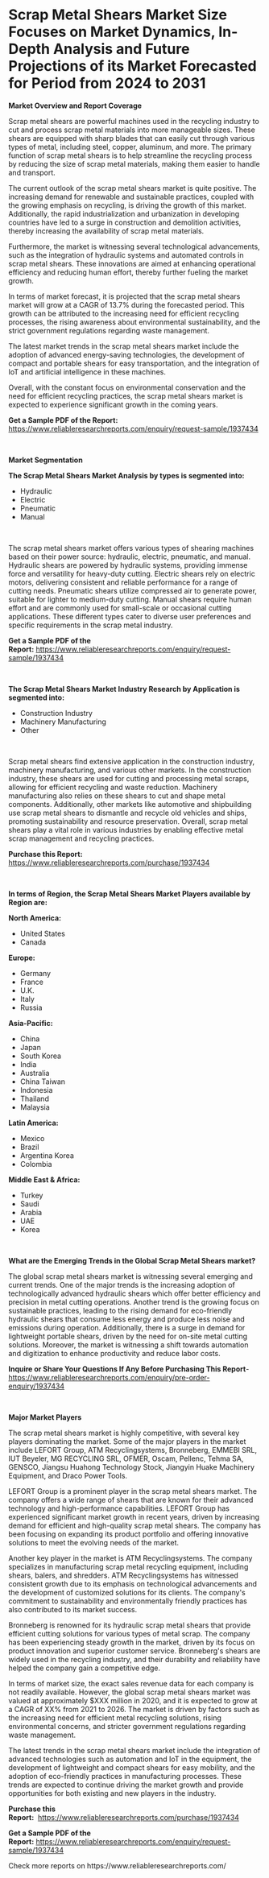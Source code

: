 <p><h1>Scrap Metal Shears Market Size Focuses on Market Dynamics, In-Depth Analysis and Future Projections of its Market Forecasted for Period from 2024 to 2031</h1></p><p><strong>Market Overview and Report Coverage</strong></p>
<p><p>Scrap metal shears are powerful machines used in the recycling industry to cut and process scrap metal materials into more manageable sizes. These shears are equipped with sharp blades that can easily cut through various types of metal, including steel, copper, aluminum, and more. The primary function of scrap metal shears is to help streamline the recycling process by reducing the size of scrap metal materials, making them easier to handle and transport.</p><p>The current outlook of the scrap metal shears market is quite positive. The increasing demand for renewable and sustainable practices, coupled with the growing emphasis on recycling, is driving the growth of this market. Additionally, the rapid industrialization and urbanization in developing countries have led to a surge in construction and demolition activities, thereby increasing the availability of scrap metal materials.</p><p>Furthermore, the market is witnessing several technological advancements, such as the integration of hydraulic systems and automated controls in scrap metal shears. These innovations are aimed at enhancing operational efficiency and reducing human effort, thereby further fueling the market growth.</p><p>In terms of market forecast, it is projected that the scrap metal shears market will grow at a CAGR of 13.7% during the forecasted period. This growth can be attributed to the increasing need for efficient recycling processes, the rising awareness about environmental sustainability, and the strict government regulations regarding waste management.</p><p>The latest market trends in the scrap metal shears market include the adoption of advanced energy-saving technologies, the development of compact and portable shears for easy transportation, and the integration of IoT and artificial intelligence in these machines.</p><p>Overall, with the constant focus on environmental conservation and the need for efficient recycling practices, the scrap metal shears market is expected to experience significant growth in the coming years.</p></p>
<p><strong>Get a Sample PDF of the Report:</strong> <a href="https://www.reliableresearchreports.com/enquiry/request-sample/1937434">https://www.reliableresearchreports.com/enquiry/request-sample/1937434</a></p>
<p>&nbsp;</p>
<p><strong>Market Segmentation</strong></p>
<p><strong>The Scrap Metal Shears Market Analysis by types is segmented into:</strong></p>
<p><ul><li>Hydraulic</li><li>Electric</li><li>Pneumatic</li><li>Manual</li></ul></p>
<p>&nbsp;</p>
<p><p>The scrap metal shears market offers various types of shearing machines based on their power source: hydraulic, electric, pneumatic, and manual. Hydraulic shears are powered by hydraulic systems, providing immense force and versatility for heavy-duty cutting. Electric shears rely on electric motors, delivering consistent and reliable performance for a range of cutting needs. Pneumatic shears utilize compressed air to generate power, suitable for lighter to medium-duty cutting. Manual shears require human effort and are commonly used for small-scale or occasional cutting applications. These different types cater to diverse user preferences and specific requirements in the scrap metal industry.</p></p>
<p><strong>Get a Sample PDF of the Report:</strong>&nbsp;<a href="https://www.reliableresearchreports.com/enquiry/request-sample/1937434">https://www.reliableresearchreports.com/enquiry/request-sample/1937434</a></p>
<p>&nbsp;</p>
<p><strong>The Scrap Metal Shears Market Industry Research by Application is segmented into:</strong></p>
<p><ul><li>Construction Industry</li><li>Machinery Manufacturing</li><li>Other</li></ul></p>
<p>&nbsp;</p>
<p><p>Scrap metal shears find extensive application in the construction industry, machinery manufacturing, and various other markets. In the construction industry, these shears are used for cutting and processing metal scraps, allowing for efficient recycling and waste reduction. Machinery manufacturing also relies on these shears to cut and shape metal components. Additionally, other markets like automotive and shipbuilding use scrap metal shears to dismantle and recycle old vehicles and ships, promoting sustainability and resource preservation. Overall, scrap metal shears play a vital role in various industries by enabling effective metal scrap management and recycling practices.</p></p>
<p><strong>Purchase this Report:</strong>&nbsp; <a href="https://www.reliableresearchreports.com/purchase/1937434">https://www.reliableresearchreports.com/purchase/1937434</a></p>
<p>&nbsp;</p>
<p><strong>In terms of Region, the Scrap Metal Shears Market Players available by Region are:</strong></p>
<p>
    <p> <strong> North America: </strong>
        <ul>
            <li>United States</li>
            <li>Canada</li>
        </ul>
        </p> 
    <p> <strong> Europe: </strong>
        <ul>
            <li>Germany</li>
            <li>France</li>
            <li>U.K.</li>
            <li>Italy</li>
            <li>Russia</li>
        </ul>
        </p> 
    <p> <strong> Asia-Pacific: </strong>
        <ul>
            <li>China</li>
            <li>Japan</li>
            <li>South Korea</li>
            <li>India</li>
            <li>Australia</li>
            <li>China Taiwan</li>
            <li>Indonesia</li>
            <li>Thailand</li>
            <li>Malaysia</li>
        </ul>
        </p> 
    <p> <strong> Latin America: </strong>
        <ul>
            <li>Mexico</li>
            <li>Brazil</li>
            <li>Argentina Korea</li>
            <li>Colombia</li>
        </ul>
        </p> 
    <p> <strong> Middle East & Africa: </strong>
        <ul>
            <li>Turkey</li>
            <li>Saudi</li>
            <li>Arabia</li>
            <li>UAE</li>
            <li>Korea</li>
        </ul>
    </p>
    </p>
<p>&nbsp;</p>
<p><strong>What are the Emerging Trends in the Global Scrap Metal Shears market?</strong></p>
<p><p>The global scrap metal shears market is witnessing several emerging and current trends. One of the major trends is the increasing adoption of technologically advanced hydraulic shears which offer better efficiency and precision in metal cutting operations. Another trend is the growing focus on sustainable practices, leading to the rising demand for eco-friendly hydraulic shears that consume less energy and produce less noise and emissions during operation. Additionally, there is a surge in demand for lightweight portable shears, driven by the need for on-site metal cutting solutions. Moreover, the market is witnessing a shift towards automation and digitization to enhance productivity and reduce labor costs.</p></p>
<p><strong>Inquire or Share Your Questions If Any Before Purchasing This Report</strong>- <a href="https://www.reliableresearchreports.com/enquiry/pre-order-enquiry/1937434">https://www.reliableresearchreports.com/enquiry/pre-order-enquiry/1937434</a></p>
<p>&nbsp;</p>
<p><strong>Major Market Players</strong></p>
<p><p>The scrap metal shears market is highly competitive, with several key players dominating the market. Some of the major players in the market include LEFORT Group, ATM Recyclingsystems, Bronneberg, EMMEBI SRL, IUT Beyeler, MG RECYCLING SRL, OFMER, Oscam, Pellenc, Tehma SA, GENSCO, Jiangsu Huahong Technology Stock, Jiangyin Huake Machinery Equipment, and Draco Power Tools.</p><p>LEFORT Group is a prominent player in the scrap metal shears market. The company offers a wide range of shears that are known for their advanced technology and high-performance capabilities. LEFORT Group has experienced significant market growth in recent years, driven by increasing demand for efficient and high-quality scrap metal shears. The company has been focusing on expanding its product portfolio and offering innovative solutions to meet the evolving needs of the market.</p><p>Another key player in the market is ATM Recyclingsystems. The company specializes in manufacturing scrap metal recycling equipment, including shears, balers, and shredders. ATM Recyclingsystems has witnessed consistent growth due to its emphasis on technological advancements and the development of customized solutions for its clients. The company's commitment to sustainability and environmentally friendly practices has also contributed to its market success.</p><p>Bronneberg is renowned for its hydraulic scrap metal shears that provide efficient cutting solutions for various types of metal scrap. The company has been experiencing steady growth in the market, driven by its focus on product innovation and superior customer service. Bronneberg's shears are widely used in the recycling industry, and their durability and reliability have helped the company gain a competitive edge.</p><p>In terms of market size, the exact sales revenue data for each company is not readily available. However, the global scrap metal shears market was valued at approximately $XXX million in 2020, and it is expected to grow at a CAGR of XX% from 2021 to 2026. The market is driven by factors such as the increasing need for efficient metal recycling solutions, rising environmental concerns, and stricter government regulations regarding waste management.</p><p>The latest trends in the scrap metal shears market include the integration of advanced technologies such as automation and IoT in the equipment, the development of lightweight and compact shears for easy mobility, and the adoption of eco-friendly practices in manufacturing processes. These trends are expected to continue driving the market growth and provide opportunities for both existing and new players in the industry.</p></p>
<p><strong>Purchase this Report:</strong>&nbsp;&nbsp;<a href="https://www.reliableresearchreports.com/purchase/1937434">https://www.reliableresearchreports.com/purchase/1937434</a></p>
<p></p>
<p><strong>Get a Sample PDF of the Report:</strong>&nbsp;<a href="https://www.reliableresearchreports.com/enquiry/request-sample/1937434">https://www.reliableresearchreports.com/enquiry/request-sample/1937434</a></p>
<p>Check more reports on https://www.reliableresearchreports.com/</p>